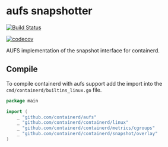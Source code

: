 # aufs snapshotter

[![Build Status](https://travis-ci.org/containerd/aufs.svg?branch=master)](https://travis-ci.org/containerd/aufs)

[![codecov](https://codecov.io/gh/containerd/aufs/branch/master/graph/badge.svg)](https://codecov.io/gh/containerd/aufs)


AUFS implementation of the snapshot interface for containerd.

## Compile

To compile containerd with aufs support add the import into the `cmd/containerd/builtins_linux.go` file.

```go
package main

import (
	_ "github.com/containerd/aufs"
	_ "github.com/containerd/containerd/linux"
	_ "github.com/containerd/containerd/metrics/cgroups"
	_ "github.com/containerd/containerd/snapshot/overlay"
)
```
